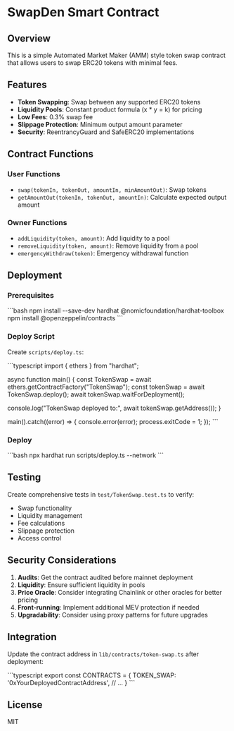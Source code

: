 # SwapDen Smart Contract

## Overview

This is a simple Automated Market Maker (AMM) style token swap contract that allows users to swap ERC20 tokens with minimal fees.

## Features

- **Token Swapping**: Swap between any supported ERC20 tokens
- **Liquidity Pools**: Constant product formula (x * y = k) for pricing
- **Low Fees**: 0.3% swap fee
- **Slippage Protection**: Minimum output amount parameter
- **Security**: ReentrancyGuard and SafeERC20 implementations

## Contract Functions

### User Functions

- `swap(tokenIn, tokenOut, amountIn, minAmountOut)`: Swap tokens
- `getAmountOut(tokenIn, tokenOut, amountIn)`: Calculate expected output amount

### Owner Functions

- `addLiquidity(token, amount)`: Add liquidity to a pool
- `removeLiquidity(token, amount)`: Remove liquidity from a pool
- `emergencyWithdraw(token)`: Emergency withdrawal function

## Deployment

### Prerequisites

\`\`\`bash
npm install --save-dev hardhat @nomicfoundation/hardhat-toolbox
npm install @openzeppelin/contracts
\`\`\`

### Deploy Script

Create `scripts/deploy.ts`:

\`\`\`typescript
import { ethers } from "hardhat";

async function main() {
  const TokenSwap = await ethers.getContractFactory("TokenSwap");
  const tokenSwap = await TokenSwap.deploy();
  await tokenSwap.waitForDeployment();

  console.log("TokenSwap deployed to:", await tokenSwap.getAddress());
}

main().catch((error) => {
  console.error(error);
  process.exitCode = 1;
});
\`\`\`

### Deploy

\`\`\`bash
npx hardhat run scripts/deploy.ts --network <network-name>
\`\`\`

## Testing

Create comprehensive tests in `test/TokenSwap.test.ts` to verify:
- Swap functionality
- Liquidity management
- Fee calculations
- Slippage protection
- Access control

## Security Considerations

1. **Audits**: Get the contract audited before mainnet deployment
2. **Liquidity**: Ensure sufficient liquidity in pools
3. **Price Oracle**: Consider integrating Chainlink or other oracles for better pricing
4. **Front-running**: Implement additional MEV protection if needed
5. **Upgradability**: Consider using proxy patterns for future upgrades

## Integration

Update the contract address in `lib/contracts/token-swap.ts` after deployment:

\`\`\`typescript
export const CONTRACTS = {
  TOKEN_SWAP: '0xYourDeployedContractAddress',
  // ...
}
\`\`\`

## License

MIT

